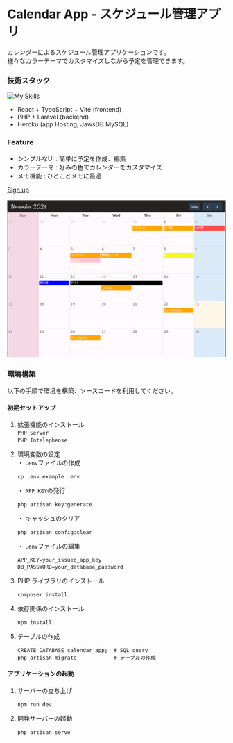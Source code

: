 # Calendar App - スケジュール管理アプリ

カレンダーによるスケジュール管理アプリケーションです。<br>
様々なカラーテーマでカスタマイズしながら予定を管理できます。


### 技術スタック

[![My Skills](https://skillicons.dev/icons?i=react,ts,vite,php,laravel,mysql,heroku)](https://skillicons.dev)

- React + TypeScript + Vite (frontend)
- PHP + Laravel (backend)
- Heroku (app Hosting, JawsDB MySQL)

### Feature

- シンプルなUI : 簡単に予定を作成、編集
- カラーテーマ : 好みの色でカレンダーをカスタマイズ
- メモ機能 : ひとことメモに最適

<a href="https://calendar-schedule-app-11c38fd6df5b.herokuapp.com/register" target="_blank">Sign up</a>

![](public/assets/calendar_image.png)

### 環境構築

以下の手順で環境を構築、ソースコードを利用してください。

#### 初期セットアップ

1. 拡張機能のインストール<br>
   `PHP Server`<br>
   `PHP Intelephense`
2. 環境変数の設定<br>
   ・ `.env`ファイルの作成

   ```
   cp .env.example .env
   ```

   ・ `APP_KEY`の発行

   ```
   php artisan key:generate
   ```

   ・ キャッシュのクリア

   ```
   php artisan config:clear
   ```

   ・ `.env`ファイルの編集<br>

   ```
   APP_KEY=your_issued_app_key
   DB_PASSWORD=your_database_password
   ```

3. PHP ライブラリのインストール
   ```
   composer install
   ```
4. 依存関係のインストール
   ```
   npm install
   ```
5. テーブルの作成
   ```
   CREATE DATABASE calendar_app;  # SQL query
   php artisan migrate            # テーブルの作成
   ```

#### アプリケーションの起動

1. サーバーの立ち上げ
   ```
   npm run dev
   ```
2. 開発サーバーの起動
   ```
   php artisan serve
   ```
